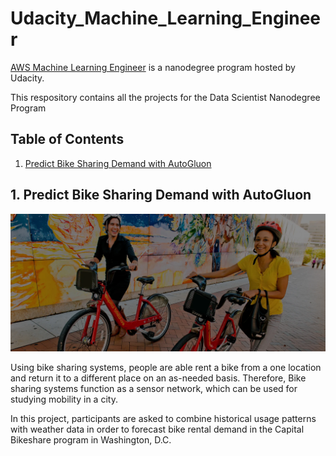 # Udacity_Machine_Learning_Engineer

[AWS Machine Learning Engineer](https://www.udacity.com/course/aws-machine-learning-engineer-nanodegree--nd189) is a nanodegree program hosted by Udacity.

This respository contains all the projects for the Data Scientist Nanodegree Program

## Table of Contents

1. [Predict Bike Sharing Demand with AutoGluon](#project1)


## 1. Predict Bike Sharing Demand with AutoGluon<a name="project1"></a>

![bikesharing](https://github.com/keithpink/udacity_machine_learning_engineer/blob/main/bike_sharing/bikeshare.webp)

Using bike sharing systems, people are able rent a bike from a one location and return it to a different place on an as-needed basis. Therefore, Bike sharing systems  function as a sensor network, which can be used for studying mobility in a city.

In this project, participants are asked to combine historical usage patterns with weather data in order to forecast bike rental demand in the Capital Bikeshare program in Washington, D.C.



